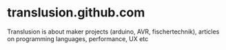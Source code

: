 translusion.github.com
======================

Translusion is about maker projects (arduino, AVR, fischertechnik), articles on programming languages, performance, UX etc
